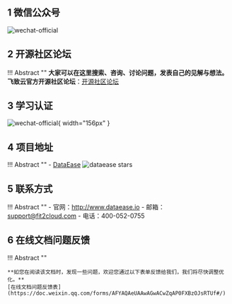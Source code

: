 ## 1 微信公众号

![wechat-official](img/wechat-official.jpg)

## 2 开源社区论坛

!!! Abstract ""
    **大家可以在这里搜索、咨询、讨论问题，发表自己的见解与想法。**  
    **飞致云官方开源社区论坛**：[开源社区论坛](https://bbs.fit2cloud.com/c/de/6)

## 3 学习认证

![wechat-official](img/wechat-official2.jpg){ width="156px" }

## 4 项目地址

!!! Abstract ""
    - [DataEase][dataease] ![dataease stars][dataease stars]

## 5 联系方式

!!! Abstract ""
    - 官网：http://www.dataease.io
    - 邮箱：support@fit2cloud.com
    - 电话：400-052-0755

## 6 在线文档问题反馈

!!! Abstract ""

    **如您在阅读该文档时，发现一些问题，欢迎您通过以下表单反馈给我们，我们将尽快调整优化。**  
    [在线文档问题反馈表](https://doc.weixin.qq.com/forms/AFYAQAeUAAwAGwACwZqAP0FXBzOJsRTUf#/)

[dataease]: https://github.com/dataease/dataease
[dataease stars]: https://img.shields.io/github/stars/dataease/dataease.svg
